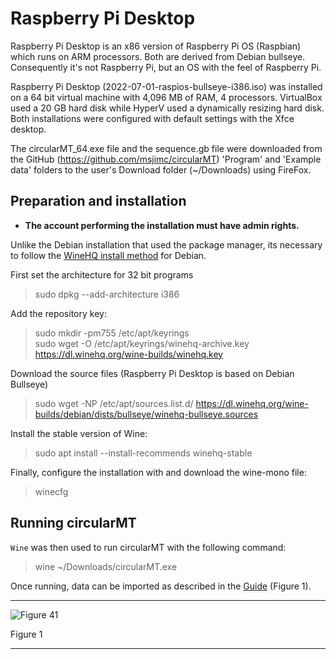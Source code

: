 # Raspberry Pi Desktop 

Raspberry Pi Desktop is an x86 version of Raspberry Pi OS (Raspbian) which runs on ARM processors. Both are derived from Debian bullseye. Consequently it's not Raspberry Pi, but an OS with the feel of Raspberry Pi.

Raspberry Pi Desktop (2022-07-01-raspios-bullseye-i386.iso) was installed on a 64 bit virtual machine with 4,096 MB of RAM, 4 processors. VirtualBox used a 20 GB hard disk while HyperV used a dynamically resizing hard disk. Both installations were configured with default settings with the Xfce desktop.

The circularMT_64.exe file and the sequence.gb file were downloaded from the GitHub (https://github.com/msjimc/circularMT) 'Program' and 'Example data' folders to the user's Download folder (~/Downloads) using FireFox.

## Preparation and installation

* **The account performing the installation must have admin rights.**

Unlike the Debian installation that used the package manager, its necessary to follow the [WineHQ install method](https://wiki.winehq.org/Debian) for Debian.  

First set the architecture for 32 bit programs

> sudo dpkg --add-architecture i386 

Add the repository key:

> sudo mkdir -pm755 /etc/apt/keyrings   
> sudo wget -O /etc/apt/keyrings/winehq-archive.key https://dl.winehq.org/wine-builds/winehq.key

Download the source files (Raspberry Pi Desktop is based on Debian Bullseye)

> sudo wget -NP /etc/apt/sources.list.d/ https://dl.winehq.org/wine-builds/debian/dists/bullseye/winehq-bullseye.sources

Install the stable version of Wine:

> sudo apt install --install-recommends winehq-stable

Finally, configure the installation with and download the wine-mono file:

> winecfg

## Running circularMT


```Wine``` was then used to run circularMT with the following command:

> wine ~/Downloads/circularMT.exe

Once running, data can be imported as described in the [Guide](https://github.com/msjimc/circularMT/tree/master/Guide/README.md) (Figure 1). 


<hr />

![Figure 41](images/raspbian_pi_os_figure1.jpg)

Figure 1

<hr />

